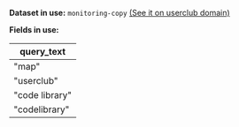 **Dataset in use:** `monitoring-copy` [(See it on userclub domain)](https://userclub.opendatasoft.com/explore/dataset/monitoring-copy/table/)

**Fields in use:**

|query_text|
|---|
|"map"|
|"userclub"|
|"code library"|
|"codelibrary"|

